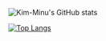 ![Kim-Minu's GitHub stats](https://github-readme-stats.vercel.app/api?username=Kim-Minu&show_icons=true&theme=graywhite)

[![Top Langs](https://github-readme-stats.vercel.app/api/top-langs/?username=Kim-Minu&layout=compact&theme=graywhite)](https://github.com/anuraghazra/github-readme-stats)

<!--
**Kim-Minu/Kim-Minu** is a ✨ _special_ ✨ repository because its `README.md` (this file) appears on your GitHub profile.

Here are some ideas to get you started:

- 🔭 I’m currently working on ...
- 🌱 I’m currently learning ...
- 👯 I’m looking to collaborate on ...
- 🤔 I’m looking for help with ...
- 💬 Ask me about ...
- 📫 How to reach me: ...
- 😄 Pronouns: ...
- ⚡ Fun fact: ...
-->

